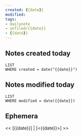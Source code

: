```yaml
---
created: {{date}}
modified:
tags: 
- dailynote 
- unfiled/{{date}} 
- {{date}} 
---
```

## Notes created today
```dataview
LIST
WHERE created = date("{{date}}")
```
## Notes modified today
```dataview
LIST
WHERE modified = date({{date}})
```

## Ephemera

<< [{{date}}] | [<{{date}}>] >>